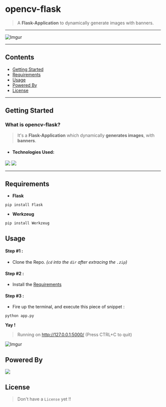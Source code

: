 # opencv-flask
> A **Flask-Application** to dynamically generate images with banners.
---
![Imgur](https://i.imgur.com/1s3oFQr.png)

---

## Contents

* [Getting Started](#getting-started)
* [Requirements](#requirements)
* [Usage](#usage)
* [Powered By](#powered-by)
* [License](#license)

---

## Getting Started

### What is opencv-flask?

> It's a **Flask-Application** which dynamically **generates images**, with **banners**.

* #### Technologies Used:

![](https://pythonspot-9329.kxcdn.com/wp-content/uploads/2015/08/flask-logo.png)
![](https://prateekvjoshi.files.wordpress.com/2015/10/1-main.png)

---

## Requirements

* **Flask**

`pip install Flask`

* **Werkzeug**

`pip install Werkzeug`


## Usage

#### Step #1 :

* Clone the Repo. *(`cd` into the `dir` after extracing the `.zip`)*

#### Step #2 :

* Install the [Requirements](#requirements)

#### Step #3 :

* Fire up the terminal, and execute this piece of snippet :

`python app.py`

**Yay !**

> Running on http://127.0.0.1:5000/ (Press CTRL+C to quit)

![Imgur](https://i.imgur.com/1s3oFQr.png)


## Powered By

![](https://static1.squarespace.com/static/5527ffcbe4b0a2033d4a2e77/5528006ce4b0303da7f6ec62/55280091e4b0dd4fb412934a/1428685502836/?format=500w)

## License

> Don't have a `License` yet !!
